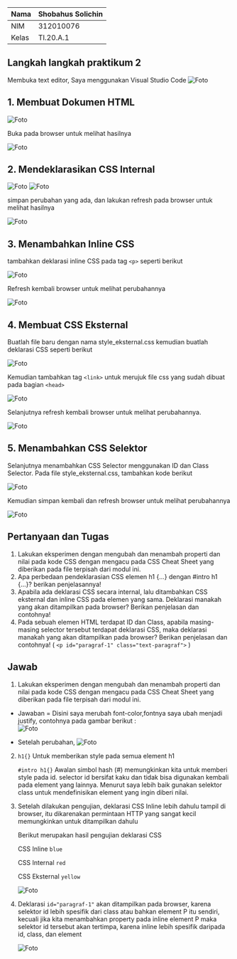 | Nama      | Shobahus Solichin |
| ----------- | ----------- |
| NIM     | 312010076       |
| Kelas   | TI.20.A.1        |

## Langkah langkah praktikum 2
Membuka text editor, Saya menggunakan Visual Studio Code 
![Foto](Foto/foto1.png)

## 1. Membuat Dokumen HTML
![Foto](Foto/foto2.png)

Buka pada browser untuk melihat hasilnya

![Foto](Foto/foto3.png)

## 2. Mendeklarasikan CSS Internal
![Foto](Foto/foto4.png)
![Foto](Foto/foto4.1.png)

simpan perubahan yang ada, dan lakukan refresh pada browser untuk melihat hasilnya

![Foto](Foto/foto5.png)

## 3. Menambahkan Inline CSS
tambahkan deklarasi inline CSS pada tag `<p>` seperti berikut

![Foto](Foto/foto6.png)

Refresh kembali browser untuk melihat perubahannya

![Foto](Foto/foto7.png)

## 4. Membuat CSS Eksternal
Buatlah file baru dengan nama style_eksternal.css kemudian buatlah deklarasi CSS seperti berikut

![Foto](Foto/2.0.1.png)

Kemudian tambahkan tag `<link>` untuk merujuk file css yang sudah dibuat pada bagian `<head>`

![Foto](Foto/foto8.png)

Selanjutnya refresh kembali browser untuk melihat perubahannya.

![Foto](Foto/21.png)

## 5. Menambahkan CSS Selektor
Selanjutnya menambahkan CSS Selector menggunakan ID dan Class Selector. Pada file style_eksternal.css, tambahkan kode berikut

![Foto](Foto/foto9.png)

Kemudian simpan kembali dan refresh browser untuk melihat perubahannya

![Foto](Foto/pp.png)


## Pertanyaan dan Tugas
1. Lakukan eksperimen dengan mengubah dan menambah properti dan nilai pada kode CSS dengan mengacu pada CSS Cheat Sheet yang diberikan pada file terpisah dari modul ini.
2. Apa perbedaan pendeklarasian CSS elemen h1 {...} dengan #intro h1 {...}? berikan penjelasannya!
3. Apabila ada deklarasi CSS secara internal, lalu ditambahkan CSS eksternal dan inline CSS pada elemen yang sama. Deklarasi manakah yang akan ditampilkan pada browser? Berikan penjelasan dan contohnya!
4. Pada sebuah elemen HTML terdapat ID dan Class, apabila masing-masing selector tersebut terdapat deklarasi CSS, maka deklarasi manakah yang akan ditampilkan pada browser? Berikan penjelasan dan contohnya! ( `<p id="paragraf-1" class="text-paragraf">` )

## Jawab
1. Lakukan eksperimen dengan mengubah dan menambah properti dan nilai pada kode CSS dengan mengacu pada CSS Cheat Sheet yang diberikan pada file terpisah dari modul ini.</b><br>
  - Jawaban = 
Disini saya merubah font-color,fontnya saya ubah menjadi justify, contohnya pada gambar berikut : <br>
![Foto](Foto/pp.png)<br>  
  
  - Setelah perubahan,
![Foto](Foto/sesudah.png)<br>

2. `h1{}` Untuk memberikan style pada semua element h1

	`#intro h1{}` Awalan simbol hash (#) memungkinkan kita untuk memberi style pada id.
	selector id bersifat kaku dan tidak bisa digunakan kembali pada element yang lainnya. Menurut saya lebih baik gunakan selektor class untuk mendefinisikan element yang ingin diberi nilai.

3. Setelah dilakukan pengujian, deklarasi CSS Inline lebih dahulu tampil di browser, itu dikarenakan permintaan HTTP yang sangat kecil memungkinkan untuk ditampilkan dahulu

	Berikut merupakan hasil pengujian deklarasi CSS

	CSS Inline `blue`
	  
	CSS Internal `red`
	
	CSS Eksternal `yellow`
	
	![Foto](Foto/234.png)

4. Deklarasi `id="paragraf-1"` akan ditampilkan pada browser, karena selektor id lebih spesifik dari class atau bahkan element P itu sendiri, kecuali jika kita menambahkan property pada inline element P maka selektor id tersebut akan tertimpa, karena inline lebih spesifik daripada id, class, dan element

	![Foto](Foto/235.png)